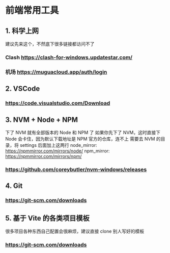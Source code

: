 # 前端常用工具

## 1. 科学上网

建议先来这个，不然底下很多链接都访问不了

### Clash https://clash-for-windows.updatestar.com/

### 机场 https://muguacloud.app/auth/login

## 2. VSCode

### https://code.visualstudio.com/Download

## 3. NVM + Node + NPM

下了 NVM 就有全部版本的 Node 和 NPM 了
如果你先下了 NVM，这时直接下 Node 会卡住，因为默认下载地址是 NPM 官方的仓库，连不上
需要去 NVM 的目录，将 settings 后面加上这两行
node_mirror: https://npmmirror.com/mirrors/node/
npm_mirror: https://npmmirror.com/mirrors/npm/


### https://github.com/coreybutler/nvm-windows/releases

## 4. Git

### https://git-scm.com/downloads

## 5. 基于 Vite 的各类项目模板

很多项目各种东西自己配置会很麻烦，建议直接 clone 别人写好的模板

### https://git-scm.com/downloads
